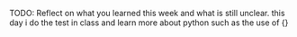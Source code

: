 TODO: Reflect on what you learned this week and what is still unclear.
this day i do the test in class and learn more about python such as the use of {}